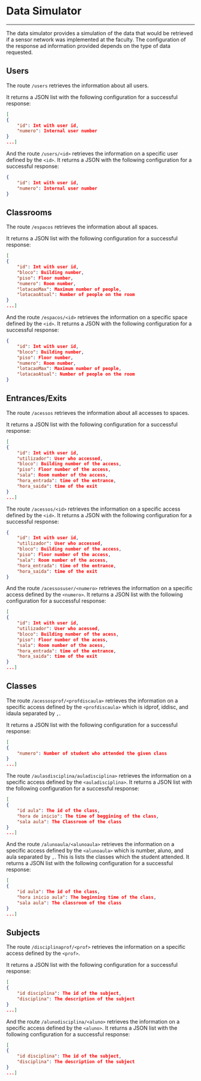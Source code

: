 # Data Simulator
---
The data simulator provides a simulation of the data that would be retrieved if a sensor network was implemented at the faculty. The configuration of the response ad information provided depends on the type of data requested.

## Users
The route ```/users``` retrieves the information about all users.

It returns a JSON list with the following configuration for a successful response:
```JSON
[
{
    "id": Int with user id,
    "numero": Internal user number
}
...]
```
 And the route ```/users/<id>``` retrieves the information on a specific user defined by the ```<id>```.
 It returns a JSON with the following configuration for a successful response:
 ```JSON
 {
     "id": Int with user id,
     "numero": Internal user number
 }
 ```

## Classrooms
The route ```/espacos``` retrieves the information about all spaces.

It returns a JSON list with the following configuration for a successful response:
```JSON
[
{
    "id": Int with user id,
    "bloco": Building number,
    "piso": Floor number,
    "numero": Room number,
    "lotacaoMax": Maximum number of people,
    "lotacaoAtual": Number of people on the room
}
...]
```

And the route ```/espacos/<id>``` retrieves the information on a specific space defined by the ```<id>```.
It returns a JSON with the following configuration for a successful response:
```JSON
{
    "id": Int with user id,
    "bloco": Building number,
    "piso": Floor number,
    "numero": Room number,
    "lotacaoMax": Maximum number of people,
    "lotacaoAtual": Number of people on the room
}
```

## Entrances/Exits
The route ```/acessos``` retrieves the information about all accesses to spaces.

It returns a JSON list with the following configuration for a successful response:
```JSON
[
{
    "id": Int with user id,
    "utilizador": User who accessed,
    "bloco": Building number of the access,
    "piso": Floor number of the access,
    "sala": Room number of the access,
    "hora_entrada": time of the entrance,
    "hora_saida": time of the exit
}
...]
```

The route ```/acessos/<id>``` retrieves the information on a specific access defined by the ```<id>```.
It returns a JSON with the following configuration for a successful response:
```JSON
{
    "id": Int with user id,
    "utilizador": User who accessed,
    "bloco": Building number of the access,
    "piso": Floor number of the access,
    "sala": Room number of the access,
    "hora_entrada": time of the entrance,
    "hora_saida": time of the exit
}
```

And the route ```/acessosuser/<numero>``` retrieves the information on a specific access defined by the ```<numero>```.
It returns a JSON list with the following configuration for a successful response:
```JSON
[
{
    "id": Int with user id,
    "utilizador": User who acessed,
    "bloco": Building number of the acess,
    "piso": Floor number of the acess,
    "sala": Room number of the acess,
    "hora_entrada": time of the entrance,
    "hora_saida": time of the exit
}
...]
```

## Classes
The route ```/acessosprof/<profdiscaula>``` retrieves the information on a specific access defined by the ```<profdiscaula>``` which is idprof, iddisc, and idaula separated by ```,```.

It returns a JSON list with the following configuration for a successful response:
```JSON
[
{
    "numero": Number of student who attended the given class
}
...]
```

The route ```/aulasdisciplina/auladisciplina>``` retrieves the information on a specific access defined by the ```<auladisciplina>```.
It returns a JSON list with the following configuration for a successful response:
```JSON
[
{
    "id aula": The id of the class,
    "hora de inicio": The time of beggining of the class,
    "sala aula": The Classroom of the class
}
...]
```

And the route ```/alunoaula/<alunoaula>``` retrieves the information on a specific access defined by the ```<alunoaula>``` which is number, aluno, and aula separated by ```,```.
This is lists the classes which the student attended.
It returns a JSON list with the following configuration for a successful response:
```JSON
[
{
    "id aula": The id of the class,
    "hora inicio aula": The beginning time of the class,
    "sala aula": The classroom of the class
}
...]
```

## Subjects
The route ```/disciplinaprof/<prof>``` retrieves the information on a specific access defined by the ```<prof>```.

It returns a JSON list with the following configuration for a successful response:
```JSON
[
{
    "id disciplina": The id of the subject,
    "disciplina": The description of the subject
}
...]
```

And the route ```/alunodisciplina/<aluno>``` retrieves the information on a specific access defined by the ```<aluno>```.
It returns a JSON list with the following configuration for a successful response:
```JSON
[
{
    "id disciplina": The id of the subject,
    "disciplina": The description of the subject
}
...]
```

